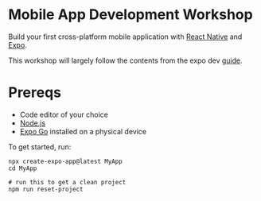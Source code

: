# Mobile App Development Workshop

Build your first cross-platform mobile application with [React Native](https://reactnative.dev/) and [Expo](https://expo.dev).

This workshop will largely follow the contents from the expo dev [guide](https://docs.expo.dev/tutorial/create-your-first-app/).

# Prereqs

- Code editor of your choice
- [Node.js](https://nodejs.org/en/download/package-manager)
- [Expo Go](https://expo.dev/go) installed on a physical device

To get started, run:

```
npx create-expo-app@latest MyApp
cd MyApp

# run this to get a clean project
npm run reset-project
```
